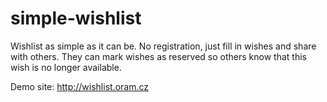 # simple-wishlist

Wishlist as simple as it can be. No registration, just fill in wishes and share with others. They can mark wishes as reserved so others know that this wish is no longer available.

Demo site: http://wishlist.oram.cz
